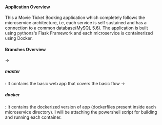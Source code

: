 <h4>Application Overview</h4>

This a Movie Ticket Booking application which completely follows the microservice architecture, i.e, each service is self sustained and has a connection to a common database(MySQL 5.6). The application is built using pythons's Flask Framework and each microservice is containerized using Docker.

<h4>Branches Overview</h4>

-> <h5>master</h5> : It contains the basic web app that covers the basic flow
-> <h5>docker</h5> : It contains the dockerized version of app (dockerfiles present inside each microservice directory). I will be        attaching the powershell script for building and running each container.

